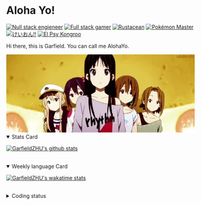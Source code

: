 # Aloha Yo!

[![Null stack engieneer](https://img.shields.io/badge/-Null_stack_engineer-a890f0)](https://github.com/GarfieldZHU)
[![Full stack gamer](https://img.shields.io/badge/-Full_stack_gamer-78c850)](https://steamcommunity.com/profiles/76561198092274492/)
[![Rustacean](https://img.shields.io/badge/-Rustacean-f74c00)](https://www.rust-lang.org/)
[![Pokémon Master](https://img.shields.io/badge/-Pokémon_Master-f8d030)](https://www.pokemon.com/us/pokedex/)
[![けいおん!!](https://img.shields.io/badge/-けいおん!!-f85888)](https://ja.wikipedia.org/wiki/%E6%94%BE%E8%AA%B2%E5%BE%8C%E3%83%86%E3%82%A3%E3%83%BC%E3%82%BF%E3%82%A4%E3%83%A0_(%E3%82%A2%E3%83%AB%E3%83%90%E3%83%A0))
[![El Psy Kongroo](https://img.shields.io/badge/-El_Psy_Kongroo-6890f0)](https://mzh.moegirl.org.cn/zh-hans/El_psy_congroo)


Hi there, this is Garfield. You can call me AlohaYo. 

<img width="640" src="https://raw.githubusercontent.com/GarfieldZHU/GarfieldZHU/master/assets/k-on-5.webp" />


<details open>
<summary>Stats Card</summary>
 
[![GarfieldZHU's github stats](https://github-readme-stats.vercel.app/api?username=GarfieldZHU&show_icons=true&theme=tokyonight)](https://github.com/anuraghazra/github-readme-stats)
 
</details>

<br/>

<details open>
<summary>Weekly language Card</summary>
 
[![GarfieldZHU's wakatime stats](https://github-readme-stats.vercel.app/api/wakatime?username=AlohaYo&theme=nightowl&layout=compact)](https://github.com/GarfieldZHU/GarfieldZHU)


<br/>

</details>

<details>

<summary>Coding status</summary>

<br/>

<!--START_SECTION:waka-->
**🐱 My GitHub Data** 

> 🏆 534 Contributions in the Year 2021
 > 
> 📦 496.5 kB Used in GitHub's Storage 
 > 
> 🚫 Not Opted to Hire
 > 
> 📜 64 Public Repositories 
 > 
> 🔑 36 Private Repositories  
 > 
**I'm an Early 🐤** 

```text
🌞 Morning    112 commits    ████░░░░░░░░░░░░░░░░░░░░░   18.79% 
🌆 Daytime    186 commits    ███████░░░░░░░░░░░░░░░░░░   31.21% 
🌃 Evening    220 commits    █████████░░░░░░░░░░░░░░░░   36.91% 
🌙 Night      78 commits     ███░░░░░░░░░░░░░░░░░░░░░░   13.09%

```


📊 **This Week I Spent My Time On** 

```text
💬 Programming Languages: 
TypeScript               14 hrs 49 mins      ██████████████████░░░░░░░   71.65% 
JSON                     2 hrs 3 mins        ██░░░░░░░░░░░░░░░░░░░░░░░   9.98% 
SCSS                     1 hr 46 mins        ██░░░░░░░░░░░░░░░░░░░░░░░   8.61% 
Java                     1 hr 2 mins         █░░░░░░░░░░░░░░░░░░░░░░░░   5.06% 
Bash                     13 mins             ░░░░░░░░░░░░░░░░░░░░░░░░░   1.07%

🔥 Editors: 
VS Code                  19 hrs 32 mins      ███████████████████████░░   94.48% 
IntelliJ                 1 hr 8 mins         █░░░░░░░░░░░░░░░░░░░░░░░░   5.52%

💻 Operating System: 
Mac                      19 hrs 32 mins      ███████████████████████░░   94.48% 
Windows                  1 hr 8 mins         █░░░░░░░░░░░░░░░░░░░░░░░░   5.52%

```


 Last Updated on 10/11/2021
<!--END_SECTION:waka-->

</details>
